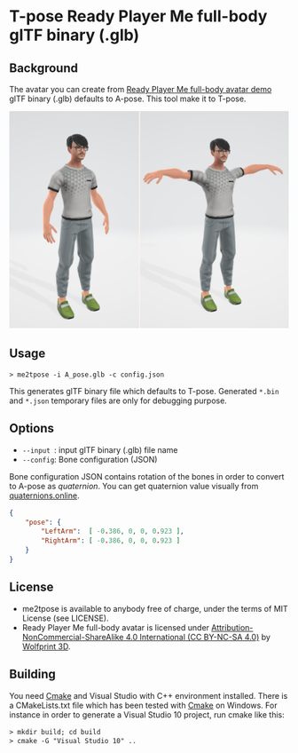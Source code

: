 # T-pose Ready Player Me full-body glTF binary (.glb)

## Background

The avatar you can create from [Ready Player Me full-body avatar demo](https://fullbody.readyplayer.me/) glTF binary (.glb) defaults to A-pose. 
This tool make it to T-pose.

![Avatar](models/figure01.png)

## Usage

```
> me2tpose -i A_pose.glb -c config.json
```

This generates glTF binary file which defaults to T-pose. Generated `*.bin` and `*.json` temporary files are only for debugging purpose.

## Options

* `--input `: input glTF binary (.glb) file name
* `--config`: Bone configuration (JSON)

Bone configuration JSON contains rotation of the bones in order to convert to A-pose as _quaternion_. You can get quaternion value visually from [quaternions.online](https://quaternions.online/).

```json
{
	"pose": {
		"LeftArm":  [ -0.386, 0, 0, 0.923 ],
		"RightArm": [ -0.386, 0, 0, 0.923 ]
	}
}
```

## License

* me2tpose is available to anybody free of charge, under the terms of MIT License (see LICENSE).
* Ready Player Me full-body avatar is licensed under [Attribution-NonCommercial-ShareAlike 4.0 International (CC BY-NC-SA 4.0)](https://creativecommons.org/licenses/by-nc-sa/4.0/) by [Wolfprint 3D](https://wolf3d.io/).

## Building

You need [Cmake](https://cmake.org/download/) and Visual Studio with C++ environment installed. There is a CMakeLists.txt file which has been tested with [Cmake](https://cmake.org/download/) on Windows. For instance in order to generate a Visual Studio 10 project, run cmake like this:


```
> mkdir build; cd build
> cmake -G "Visual Studio 10" ..
```
